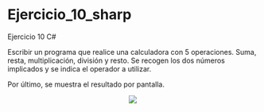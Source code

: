 # Ejercicio_10_sharp
Ejercicio 10 C#

Escribir un programa que realice una calculadora con 5 operaciones.
Suma, resta, multiplicación, división y resto.
Se recogen los dos números implicados y se indica el operador a utilizar.

Por último, se muestra el resultado por pantalla.

<p align="center">
  <img src="https://user-images.githubusercontent.com/65538839/139414245-23fdc83e-00fa-435b-8801-d3a8c1001548.png">
</p>
